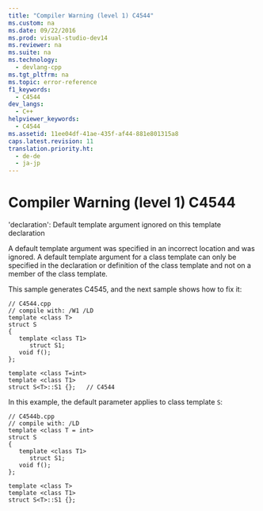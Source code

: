 ```yaml
---
title: "Compiler Warning (level 1) C4544"
ms.custom: na
ms.date: 09/22/2016
ms.prod: visual-studio-dev14
ms.reviewer: na
ms.suite: na
ms.technology: 
  - devlang-cpp
ms.tgt_pltfrm: na
ms.topic: error-reference
f1_keywords: 
  - C4544
dev_langs: 
  - C++
helpviewer_keywords: 
  - C4544
ms.assetid: 11ee04df-41ae-435f-af44-881e801315a8
caps.latest.revision: 11
translation.priority.ht: 
  - de-de
  - ja-jp
---
```

# Compiler Warning (level 1) C4544
'declaration': Default template argument ignored on this template declaration  
  
 A default template argument was specified in an incorrect location and was ignored. A default template argument for a class template can only be specified in the declaration or definition of the class template and not on a member of the class template.  
  
 This sample generates C4545, and the next sample shows how to fix it:  
  
```  
// C4544.cpp  
// compile with: /W1 /LD  
template <class T>   
struct S  
{  
   template <class T1>   
      struct S1;  
   void f();  
};  
  
template <class T=int>  
template <class T1>  
struct S<T>::S1 {};   // C4544  
```  
  
 In this example, the default parameter applies to class template `S`:  
  
```  
// C4544b.cpp  
// compile with: /LD  
template <class T = int>   
struct S  
{  
   template <class T1>   
      struct S1;  
   void f();  
};  
  
template <class T>  
template <class T1>  
struct S<T>::S1 {};  
```